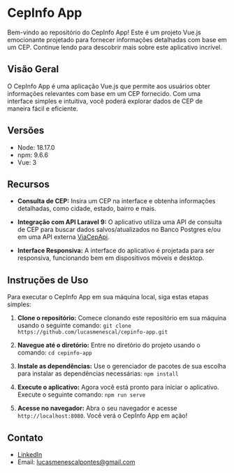 # CepInfo App

Bem-vindo ao repositório do CepInfo App! Este é um projeto Vue.js emocionante projetado para fornecer informações detalhadas com base em um CEP. Continue lendo para descobrir mais sobre este aplicativo incrível.

## Visão Geral

O CepInfo App é uma aplicação Vue.js que permite aos usuários obter informações relevantes com base em um CEP fornecido. Com uma interface simples e intuitiva, você poderá explorar dados de CEP de maneira fácil e eficiente.

## Versões
- Node: 18.17.0
- npm: 9.6.6
- Vue: 3

## Recursos

- **Consulta de CEP:** Insira um CEP na interface e obtenha informações detalhadas, como cidade, estado, bairro e mais.

- **Integração com API Laravel 9:** O aplicativo utiliza uma API de consulta de CEP para buscar dados salvos/atualizados no Banco Postgres e/ou em uma API externa [ViaCepApi](https://viacep.com.br/).

- **Interface Responsiva:** A interface do aplicativo é projetada para ser responsiva, funcionando bem em dispositivos móveis e desktop.

## Instruções de Uso

Para executar o CepInfo App em sua máquina local, siga estas etapas simples:

1. **Clone o repositório:** Comece clonando este repositório em sua máquina usando o seguinte comando:
```git clone https://github.com/lucasmenescal/cepinfo-app.git ```

2. **Navegue até o diretório:** Entre no diretório do projeto usando o comando:
```cd cepinfo-app```

3. **Instale as dependências:** Use o gerenciador de pacotes de sua escolha para instalar as dependências necessárias:
```npm install```

4. **Execute o aplicativo:** Agora você está pronto para iniciar o aplicativo. Execute o seguinte comando:
``` npm run serve ```


5. **Acesse no navegador:** Abra o seu navegador e acesse `http://localhost:8080`. Você verá o CepInfo App em ação!

## Contato
- [LinkedIn](https://www.linkedin.com/in/lucasmenescalpontes/)
- Email: lucasmenescalpontes@gmail.com